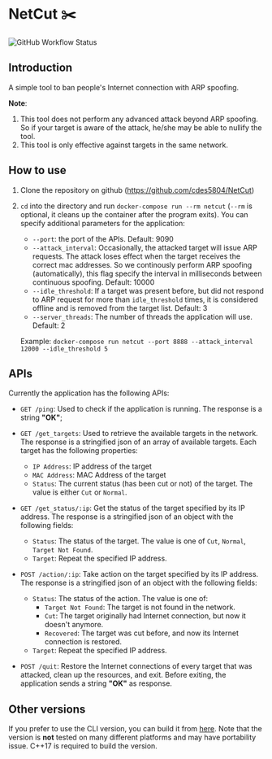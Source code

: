 # NetCut :scissors:

![GitHub Workflow Status](https://img.shields.io/github/workflow/status/cdes5804/NetCut/CI?style=for-the-badge)
## Introduction

A simple tool to ban people's Internet connection with ARP spoofing.

**Note**:

1. This tool does not perform any advanced attack beyond ARP spoofing. So if your target is aware of the attack, he/she may be able to nullify the tool.
2. This tool is only effective against targets in the same network.

## How to use

1. Clone the repository on github (https://github.com/cdes5804/NetCut)

2. `cd` into the directory and run `docker-compose run --rm netcut` (`--rm` is optional, it cleans up the container after the program exits). You can specify additional parameters for the application:
   * `--port`: the port of the APIs. Default: 9090
   * `--attack_interval`: Occasionally, the attacked target will issue ARP requests. The attack loses effect when the target receives the correct mac addresses. So we continously perform ARP spoofing (automatically), this flag specify the interval in milliseconds between continuous spoofing. Default: 10000
   * `--idle_threshold`: If a target was present before, but did not respond to ARP request for more than `idle_threshold` times, it is considered offline and is removed from the target list. Default: 3
   * `--server_threads`: The number of threads the application will use. Default: 2

   Example: `docker-compose run netcut --port 8888 --attack_interval 12000 --idle_threshold 5`

## APIs

Currently the application has the following APIs:

* `GET /ping`: Used to check if the application is running. The response is a string **"OK"**;
* `GET /get_targets`: Used to retrieve the available targets in the network. The response is a stringified json of an array of available targets. Each target has the following properties:

   * `IP Address`: IP address of the target
   * `MAC Address`: MAC Address of the target
   * `Status`: The current status (has been cut or not) of the target. The value is either `Cut` or `Normal`.
* `GET /get_status/:ip`: Get the status of the target specified by its IP address. The response is a stringified json of an object with the following fields:

   * `Status`: The status of the target. The value is one of `Cut`, `Normal`, `Target Not Found`.
   * `Target`: Repeat the specified IP address.

* `POST /action/:ip`: Take action on the target specified by its IP address. The response is a stringified json of an object with the following fields:

   * `Status`: The status of the action. The value is one of:
      * `Target Not Found`: The target is not found in the network.
      * `Cut`: The target originally had Internet connection, but now it doesn't anymore.
      * `Recovered`: The target was cut before, and now its Internet connection is restored.
   * `Target`: Repeat the specified IP address.

* `POST /quit`: Restore the Internet connections of every target that was attacked, clean up the resources, and exit. Before exiting, the application sends a string **"OK"** as response.

## Other versions

If you prefer to use the CLI version, you can build it from [here](https://github.com/cdes5804/NetCut/tree/cli). Note that the version is **not** tested on many different platforms and may have portability issue. C++17 is required to build the version.

